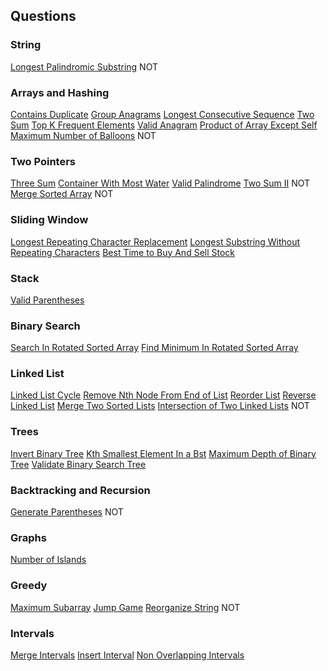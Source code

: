 ## Questions

### String
[Longest Palindromic Substring](longestPanlindrome.py) NOT

### Arrays and Hashing
[Contains Duplicate](containsDuplicate.py)
[Group Anagrams](groupAnograms.py)
[Longest Consecutive Sequence](longestConsecutive.py)
[Two Sum](twoSum.py)
[Top K Frequent Elements](topKFrequent.py)
[Valid Anagram](validAnagram.py)
[Product of Array Except Self](productExceptSelf.py)
[Maximum Number of Balloons](maxNumberOfBalloons.py) NOT

### Two Pointers
[Three Sum](threeSum.py)
[Container With Most Water](maxArea.py)
[Valid Palindrome](validPalindrome.py)
[Two Sum II](twoSumII.py) NOT
[Merge Sorted Array](mergeSortedArrays.py) NOT

### Sliding Window
[Longest Repeating Character Replacement](characterReplacement.py)
[Longest Substring Without Repeating Characters](lengthOfLongestSubstring.py)
[Best Time to Buy And Sell Stock](maxProfit.py)

### Stack
[Valid Parentheses](validParentheses.py)

### Binary Search
[Search In Rotated Sorted Array](binaryRotateSearch.py)
[Find Minimum In Rotated Sorted Array](findMinBinary.py)

### Linked List
[Linked List Cycle](hasCycle.py)
[Remove Nth Node From End of List](removeNthFromEnd.py)
[Reorder List](reorderList.py)
[Reverse Linked List](reverseList.py)
[Merge Two Sorted Lists](mergeTwoLists.py)
[Intersection of Two Linked Lists](getIntersectionNode.py) NOT

### Trees
[Invert Binary Tree](invertTree.py)
[Kth Smallest Element In a Bst](kthSmallest.py)
[Maximum Depth of Binary Tree](maxDepth.py)
[Validate Binary Search Tree](validBSTSubtree.py)

### Backtracking and Recursion
[Generate Parentheses](generateParenthesis.py) NOT

### Graphs
[Number of Islands](numIslands.py)

### Greedy
[Maximum Subarray](maxSubArray.py)
[Jump Game](jumpGame.py)
[Reorganize String](reorganizeString.py) NOT

### Intervals
[Merge Intervals](mergeIntervals.py)
[Insert Interval](insertInterval.py)
[Non Overlapping Intervals](removeOverlapIntervals.py)
